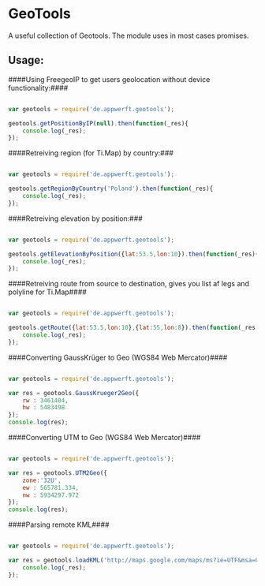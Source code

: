 GeoTools
========

A useful collection of Geotools. The module uses in most cases promises.

Usage:
-----
####Using FreegeoIP to get users geolocation without device functionality:####

```javascript

var geotools = require('de.appwerft.geotools');

geotools.getPositionByIP(null).then(function(_res){
    console.log(_res);
});

```

####Retreiving region (for Ti.Map) by country:###

```javascript

var geotools = require('de.appwerft.geotools');

geotools.getRegionByCountry('Poland').then(function(_res){
    console.log(_res);
});
```

####Retreiving elevation by position:###

```javascript

var geotools = require('de.appwerft.geotools');

geotools.getElevationByPosition({lat:53.5,lon:10}).then(function(_res){
    console.log(_res);
});
```



####Retreiving route from source to destination, gives you list af legs and polyline for Ti.Map####

```javascript

var geotools = require('de.appwerft.geotools');

geotools.getRoute({lat:53.5,lon:10},{lat:55,lon:8}).then(function(_res){
    console.log(_res);
});
```

####Converting GaussKrüger to Geo (WGS84 Web Mercator)####

```javascript

var geotools = require('de.appwerft.geotools');

var res = geotools.GaussKrueger2Geo({
    rw : 3461404, 
    hw : 5483498
});
console.log(res);
```

####Converting UTM to Geo (WGS84 Web Mercator)####

```javascript

var geotools = require('de.appwerft.geotools');

var res = geotools.UTM2Geo({
    zone:'32U',
    ew : 565781.334,
    nw : 5934297.972
});
console.log(res);
```


####Parsing remote KML####

```javascript

var geotools = require('de.appwerft.geotools');

var res = geotools.loadKML('http://maps.google.com/maps/ms?ie=UTF&msa=0&msid=217110902183005084784.00049d962454fabcabdc2&output=kml').then(function(_res){
    console.log(_res);
});

```


